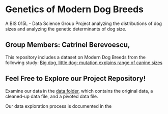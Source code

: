 # Genetics of Modern Dog Breeds    

A BIS 015L - Data Science Group Project analyzing the distributions of dog sizes and analyzing the genetic determinants of dog size.   

## Group Members: Catrinel Berevoescu,   

This repository includes a dataset on Modern Dog Breeds from the following study: [Big dog, little dog: mutation explains range of canine sizes](https://www.cell.com/current-biology/fulltext/S0960-9822(21)01723-1?_returnURL=https%3A%2F%2Flinkinghub.elsevier.com%2Fretrieve%2Fpii%2FS0960982221017231%3Fshowall%3Dtrue#supplementaryMaterial)  

## Feel Free to Explore our Project Repository!   

Examine our data in the [data folder](https://github.com/catjobe/BIS15W2024_group15/tree/main/dog_breeds_data), which contains the original data, a cleaned-up data file, and a pivoted data file.   

Our data exploration process is documented in the 